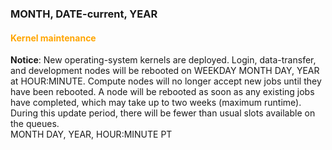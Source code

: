 ### MONTH, DATE-current, YEAR

#### <span style="color: orange;">Kernel maintenance</span>

<!--
**Resolved**: All compute nodes have been rebooted.
<br><span class="timestamp">MONTH DAY, YEAR, HOUR:MINUTE PT</span>
-->

<!--
**Update**: Login, data-transfer, and development nodes have been
rebooted.
<br><span class="timestamp">MONTH DAY, YEAR, HOUR:MINUTE PT</span>
-->

**Notice**: New operating-system kernels are deployed. Login,
data-transfer, and development nodes will be rebooted on WEEKDAY
MONTH DAY, YEAR at HOUR:MINUTE. Compute nodes will no longer accept new
jobs until they have been rebooted. A node will be rebooted as soon as
any existing jobs have completed, which may take up to two weeks
(maximum runtime). During this update period, there will be fewer than
usual slots available on the queues.
<br><span class="timestamp">MONTH DAY, YEAR, HOUR:MINUTE PT</span>
